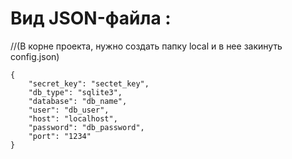 # Вид JSON-файла :
//(В корне проекта, нужно создать папку local и в нее закинуть config.json)
```
{
    "secret_key": "sectet_key",
    "db_type": "sqlite3",
    "database": "db_name",
    "user": "db_user",
    "host": "localhost",
    "password": "db_password",
    "port": "1234"
}

```
